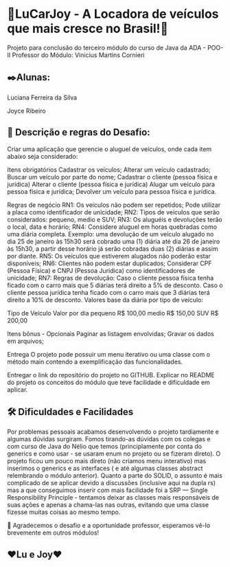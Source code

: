 # 📌LuCarJoy - A Locadora de veículos que mais cresce no Brasil!📌

Projeto para conclusão do terceiro módulo do curso de Java da ADA - POO-II
Professor do Módulo: Vinicius Martins Cornieri

## ✒️Alunas:
Luciana Ferreira da Silva

Joyce Ribeiro

## 🚀 Descrição e regras do Desafio:

Criar uma aplicação que gerencie o aluguel de veículos, onde cada item abaixo seja considerado:

Itens obrigatórios
Cadastrar os veículos;
Alterar um veículo cadastrado;
Buscar um veículo por parte do nome;
Cadastrar o cliente (pessoa física e jurídica)
Alterar o cliente (pessoa física e jurídica)
Alugar um veículo para pessoa física e jurídica;
Devolver um veículo para pessoa física e jurídica.

Regras de negócio
RN1: Os veículos não podem ser repetidos; Pode utilizar a placa como identificador de unicidade;
RN2: Tipos de veículos que serão considerados: pequeno, medio e SUV;
RN3: Os aluguéis e devoluções terão o local, data e horário;
RN4: Considere aluguel em horas quebradas como uma diária completa. Exemplo: uma devolução de um veículo alugado no dia 25 de janeiro às 15h30 será cobrado uma (1) diária até dia 26 de janeiro às 15h30, a partir desse horário já serão cobradas duas (2) diárias e assim por diante.
RN5: Os veículos que estiverem alugados não poderão estar disponíveis;
RN6: Clientes não podem estar duplicados; Considerar CPF (Pessoa Física) e CNPJ (Pessoa Jurídica) como identificadores de unicidade;
RN7: Regras de devolução:
Caso o cliente pessoa física tenha ficado com o carro mais que 5 diárias terá direito a 5% de desconto.
Caso o cliente pessoa jurídica tenha ficado com o carro mais que 3 diárias terá direito a 10% de desconto.
Valores base da diária por tipo de veículo:

Tipo de Veículo	Valor por dia
pequeno	R$ 100,00
medio	R$ 150,00
SUV	R$ 200,00

Itens bônus - Opcionais
Paginar as listagem envolvidas;
Gravar os dados em arquivos;

Entrega
O projeto pode possuir um menu iterativo ou uma classe com o método main contendo a exemplificação das funcionalidades.

Entregar o link do repositório do projeto no GITHUB. Explicar no README do projeto os conceitos do módulo que teve facilidade e dificuldade em aplicar.

## 🛠️ Dificuldades e Facilidades
Por problemas pessoais acabamos desenvolvendo o projeto tardiamente e algumas dúvidas surgiram. Fomos tirando-as dúvidas com os colegas e com curso de Java do Nélio que temos (principlamente por conta do generics e como usar - se usaram enum no projeto ou se fizeram direto). 
O projeto ficou um pouco mais direto (não criamos menu interativo) mas inserimos o generics e as interfaces ( e até algumas classes abstract relembrando o módulo anterior). 
Quanto a parte do SOLID,  o assunto é mais complicado de se aplicar devido a discussões (inclusive aqui na dupla rs) mas a que conseguimos inserir com mais facilidade foi a SRP — Single Responsibility Principle - tentamos deixar as classes mais responsáveis de suas ações e apenas a chama-las nas outras, evitando que uma classe fizesse muitas coisas ao mesmo tempo.

🎁 Agradecemos o desafio e a oportunidade professor, esperamos vê-lo brevemente em outros módulos!

## ❤️Lu e Joy❤️


